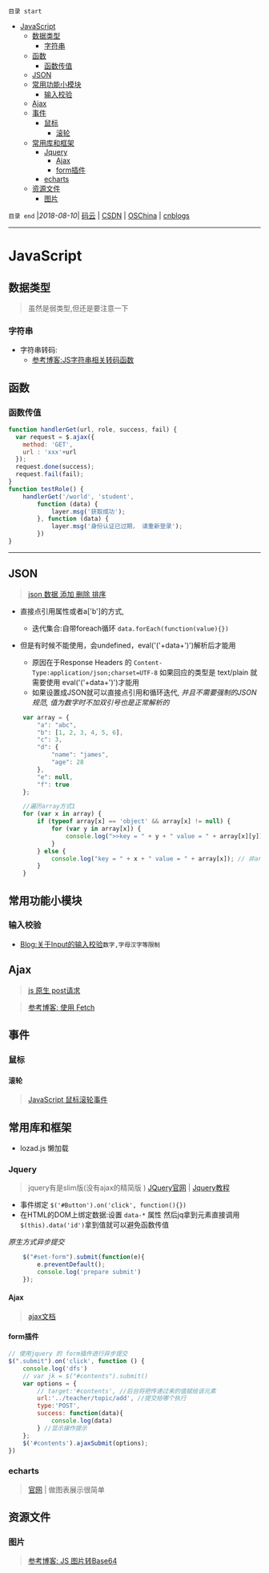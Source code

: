 `目录 start`
 
- [JavaScript](#javascript)
    - [数据类型](#数据类型)
        - [字符串](#字符串)
    - [函数](#函数)
        - [函数传值](#函数传值)
    - [JSON](#json)
    - [常用功能小模块](#常用功能小模块)
        - [输入校验](#输入校验)
    - [Ajax](#ajax)
    - [事件](#事件)
        - [鼠标](#鼠标)
            - [滚轮](#滚轮)
    - [常用库和框架](#常用库和框架)
        - [Jquery](#jquery)
            - [Ajax](#ajax)
            - [form插件](#form插件)
        - [echarts](#echarts)
    - [资源文件](#资源文件)
        - [图片](#图片)

`目录 end` |_2018-08-10_| [码云](https://gitee.com/gin9) | [CSDN](http://blog.csdn.net/kcp606) | [OSChina](https://my.oschina.net/kcp1104) | [cnblogs](http://www.cnblogs.com/kuangcp)
****************************************
# JavaScript

## 数据类型
> 虽然是弱类型,但还是要注意一下


### 字符串
- 字符串转码:
    - [参考博客:JS字符串相关转码函数](http://www.cnblogs.com/xcsn/archive/2013/05/15/3079373.html)

## 函数
### 函数传值
```js
function handlerGet(url, role, success, fail) {
  var request = $.ajax({
    method: 'GET',
    url : 'xxx'+url
  });
  request.done(success);
  request.fail(fail);
}
function testRole() {
    handlerGet('/world', 'student',
        function (data) {
            layer.msg('获取成功');
        }, function (data) {
            layer.msg('身份认证已过期， 请重新登录');
        })
}
```
**********************
## JSON
> [json 数据 添加 删除 排序](http://blog.51yip.com/jsjquery/1583.html)

- 直接点引用属性或者a['b']的方式,
    - 迭代集合:自带foreach循环 `data.forEach(function(value){})`

- 但是有时候不能使用，会undefined，eval('('+data+')')解析后才能用
    - 原因在于Response Headers 的 `Content-Type:application/json;charset=UTF-8` 如果回应的类型是 text/plain 就需要使用 eval('('+data+')')才能用
    - 如果设置成JSON就可以直接点引用和循环迭代, _并且不需要强制的JSON规范, 值为数字时不加双引号也是正常解析的_

```js
    var array = {
        "a": "abc",
        "b": [1, 2, 3, 4, 5, 6],
        "c": 3,
        "d": {
            "name": "james",
            "age": 28
        },
        "e": null,
        "f": true
    };

    //遍历array方式1
    for (var x in array) {
        if (typeof array[x] == 'object' && array[x] != null) {
            for (var y in array[x]) {
                console.log(">>key = " + y + " value = " + array[x][y]);
            }
        } else {
            console.log("key = " + x + " value = " + array[x]); // 非array object
        }
    }
```
## 常用功能小模块
### 输入校验

- [Blog:关于Input的输入校验](http://yuncode.net/code/c_5039bb4a3fccf28)`数字,字母汉字等限制`

## Ajax
> [js 原生 post请求](https://segmentfault.com/q/1010000005162727)

> [参考博客: 使用 Fetch](https://developer.mozilla.org/zh-CN/docs/Web/API/Fetch_API/Using_Fetch)

## 事件


### 鼠标

#### 滚轮
> [JavaScript 鼠标滚轮事件](https://www.web-tinker.com/article/20037.html)



## 常用库和框架
- lozad.js 懒加载

### Jquery
> jquery有是slim版(没有ajax的精简版 ) [JQuery官网](http://jquery.com/) | [Jquery教程](http://www.w3school.com.cn/jquery/index.asp)

- 事件绑定 `$('#Button').on('click', function(){})`
- 在HTML的DOM上绑定数据:设置 `data-*` 属性 然后jq拿到元素直接调用 `$(this).data('id')`拿到值就可以避免函数传值

_原生方式异步提交_
```js
    $("#set-form").submit(function(e){
        e.preventDefault();
        console.log('prepare submit')
    });
```
#### Ajax
> [ajax文档](https://api.jquery.com/jQuery.ajax/)

#### form插件
```js
// 使用jquery 的 form插件进行异步提交
$(".submit").on('click', function () {
    console.log('dfs')
    // var jk = $("#contents").submit()
    var options = {
        // target:'#contents', //后台将把传递过来的值赋给该元素
        url:'../teacher/topic/add', //提交给哪个执行
        type:'POST',
        success: function(data){
            console.log(data)
        } //显示操作提示
    };
    $('#contents').ajaxSubmit(options);
})
```

### echarts
> [官网](http://echarts.baidu.com/index.html) | 做图表展示很简单


## 资源文件
### 图片
> [参考博客: JS 图片转Base64](http://www.cnblogs.com/wujingtao/p/5196836.html)
